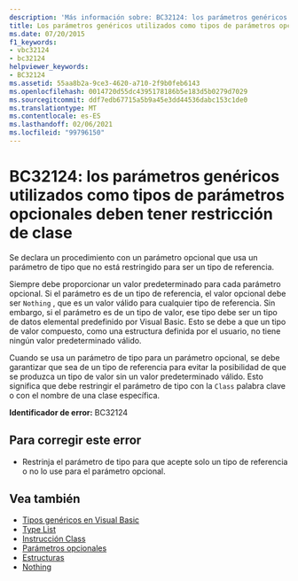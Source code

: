```yaml
---
description: 'Más información sobre: BC32124: los parámetros genéricos utilizados como tipos de parámetros opcionales deben tener restricción de clase'
title: Los parámetros genéricos utilizados como tipos de parámetros opcionales deben tener restricción de clase
ms.date: 07/20/2015
f1_keywords:
- vbc32124
- bc32124
helpviewer_keywords:
- BC32124
ms.assetid: 55aa8b2a-9ce3-4620-a710-2f9b0feb6143
ms.openlocfilehash: 0014720d55dc4395178186b5e183d5b0279d7029
ms.sourcegitcommit: ddf7edb67715a5b9a45e3dd44536dabc153c1de0
ms.translationtype: MT
ms.contentlocale: es-ES
ms.lasthandoff: 02/06/2021
ms.locfileid: "99796150"
---
```

# <a name="bc32124-generic-parameters-used-as-optional-parameter-types-must-be-class-constrained"></a>BC32124: los parámetros genéricos utilizados como tipos de parámetros opcionales deben tener restricción de clase

Se declara un procedimiento con un parámetro opcional que usa un parámetro de tipo que no está restringido para ser un tipo de referencia.

 Siempre debe proporcionar un valor predeterminado para cada parámetro opcional. Si el parámetro es de un tipo de referencia, el valor opcional debe ser `Nothing` , que es un valor válido para cualquier tipo de referencia. Sin embargo, si el parámetro es de un tipo de valor, ese tipo debe ser un tipo de datos elemental predefinido por Visual Basic. Esto se debe a que un tipo de valor compuesto, como una estructura definida por el usuario, no tiene ningún valor predeterminado válido.

 Cuando se usa un parámetro de tipo para un parámetro opcional, se debe garantizar que sea de un tipo de referencia para evitar la posibilidad de que se produzca un tipo de valor sin un valor predeterminado válido. Esto significa que debe restringir el parámetro de tipo con la `Class` palabra clave o con el nombre de una clase específica.

 **Identificador de error:** BC32124

## <a name="to-correct-this-error"></a>Para corregir este error

- Restrinja el parámetro de tipo para que acepte solo un tipo de referencia o no lo use para el parámetro opcional.

## <a name="see-also"></a>Vea también

- [Tipos genéricos en Visual Basic](../../programming-guide/language-features/data-types/generic-types.md)
- [Type List](../statements/type-list.md)
- [Instrucción Class](../statements/class-statement.md)
- [Parámetros opcionales](../../programming-guide/language-features/procedures/optional-parameters.md)
- [Estructuras](../../programming-guide/language-features/data-types/structures.md)
- [Nothing](../nothing.md)
